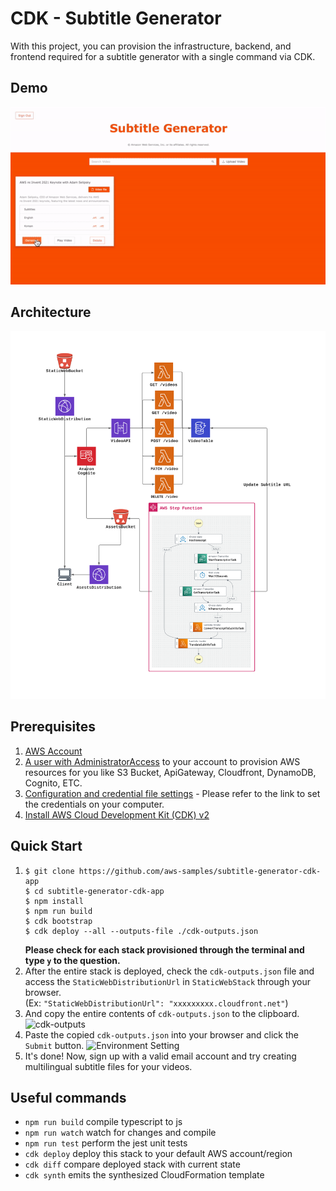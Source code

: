 # CDK - Subtitle Generator

With this project, you can provision the infrastructure, backend, and frontend required for a subtitle generator with a single command via CDK.

## Demo
![demo](./assets/sample.gif)

## Architecture
![Architecture](./assets/architecture.png)

## Prerequisites
1. [AWS Account](https://aws.amazon.com/ko/resources/create-account/)
2. [A user with AdministratorAccess](https://docs.aws.amazon.com/IAM/latest/UserGuide/getting-started_create-admin-group.html) to your account to provision AWS resources for you like S3 Bucket, ApiGateway, Cloudfront, DynamoDB, Cognito, ETC.
3. [Configuration and credential file settings](https://docs.aws.amazon.com/cli/latest/userguide/cli-configure-files.html) - Please refer to the link to set the credentials on your computer.
4. [Install AWS Cloud Development Kit (CDK) v2](https://docs.aws.amazon.com/cdk/v2/guide/getting_started.html#getting_started_install)

## Quick Start
1. ```shell
   $ git clone https://github.com/aws-samples/subtitle-generator-cdk-app
   $ cd subtitle-generator-cdk-app
   $ npm install
   $ npm run build
   $ cdk bootstrap
   $ cdk deploy --all --outputs-file ./cdk-outputs.json
   ```
   <b>Please check for each stack provisioned through the terminal and type `y` to the question.</b>
2. After the entire stack is deployed, check the `cdk-outputs.json` file and access the `StaticWebDistributionUrl` in `StaticWebStack` through your browser.<br>
   (Ex: `"StaticWebDistributionUrl": "xxxxxxxxx.cloudfront.net"`)
3. And copy the entire contents of `cdk-outputs.json` to the clipboard. 
   ![cdk-outputs](./assets/1.png)
4. Paste the copied `cdk-outputs.json` into your browser and click the `Submit` button.
   ![Environment Setting](./assets/2.png)
5. It's done! Now, sign up with a valid email account and try creating multilingual subtitle files for your videos.

## Useful commands

 * `npm run build`   compile typescript to js
 * `npm run watch`   watch for changes and compile
 * `npm run test`    perform the jest unit tests
 * `cdk deploy`      deploy this stack to your default AWS account/region
 * `cdk diff`        compare deployed stack with current state
 * `cdk synth`       emits the synthesized CloudFormation template

